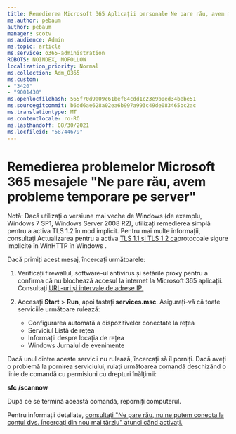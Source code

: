 ```yaml
---
title: Remedierea Microsoft 365 Aplicații personale Ne pare rău, avem mesaje de probleme temporare despre server
ms.author: pebaum
author: pebaum
manager: scotv
ms.audience: Admin
ms.topic: article
ms.service: o365-administration
ROBOTS: NOINDEX, NOFOLLOW
localization_priority: Normal
ms.collection: Adm_O365
ms.custom:
- "3420"
- "9001430"
ms.openlocfilehash: 565f70d9a09c61bef84cdd1c23e9b0ed34bebe51
ms.sourcegitcommit: b6dd6ae628a02ea6b997a993c49de083465bc2ac
ms.translationtype: MT
ms.contentlocale: ro-RO
ms.lasthandoff: 08/30/2021
ms.locfileid: "58744679"
---
```

# <a name="fixing-the-microsoft-365-apps-sorry-we-are-having-temporary-server-issues-message"></a>Remedierea problemelor Microsoft 365 mesajele "Ne pare rău, avem probleme temporare pe server"

Notă: Dacă utilizați o versiune mai veche de Windows (de exemplu, Windows 7 SP1, Windows Server 2008 R2), utilizați remedierea simplă pentru a activa TLS 1.2 în mod implicit. [](https://download.microsoft.com/download/0/6/5/0658B1A7-6D2E-474F-BC2C-D69E5B9E9A68/MicrosoftEasyFix51044.msi) Pentru mai multe informații, consultați Actualizarea pentru a activa [TLS 1.1 și TLS 1.2 ca](https://support.microsoft.com/topic/update-to-enable-tls-1-1-and-tls-1-2-as-default-secure-protocols-in-winhttp-in-windows-c4bd73d2-31d7-761e-0178-11268bb10392)protocoale sigure implicite în WinHTTP în Windows .

Dacă primiți acest mesaj, încercați următoarele:

1. Verificați firewallul, software-ul antivirus și setările proxy pentru a confirma că nu blochează accesul la internet la Microsoft 365 aplicații. Consultați [URL-uri și intervale de adrese IP.](https://docs.microsoft.com/office365/enterprise/urls-and-ip-address-ranges)

2. Accesați **Start**  >  **Run**, apoi tastați **services.msc**. Asigurați-vă că toate serviciile următoare rulează:
    - Configurarea automată a dispozitivelor conectate la rețea
    - Serviciul Listă de rețea
    - Informații despre locația de rețea
    - Windows Jurnalul de evenimente

Dacă unul dintre aceste servicii nu rulează, încercați să îl porniți. Dacă aveți o problemă la pornirea serviciului, rulați următoarea comandă deschizând o linie de comandă cu permisiuni cu drepturi înălțimii:

**sfc /scannow**

După ce se termină această comandă, reporniți computerul.

Pentru informații detaliate, [consultați "Ne pare rău, nu ne putem conecta la contul dvs. Încercați din nou mai târziu" atunci când activați.](https://docs.microsoft.com/office/troubleshoot/activation-installation/issue-when-activate-office-from-office-365)